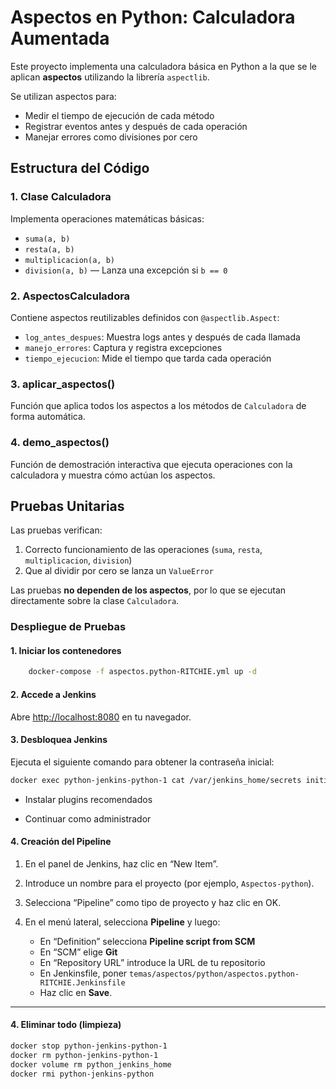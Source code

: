 # Aspectos en Python: Calculadora Aumentada

Este proyecto implementa una calculadora básica en Python a la que se le aplican **aspectos** utilizando la librería `aspectlib`.

Se utilizan aspectos para:
- Medir el tiempo de ejecución de cada método
- Registrar eventos antes y después de cada operación
- Manejar errores como divisiones por cero

## Estructura del Código

### 1. Clase Calculadora
Implementa operaciones matemáticas básicas:
- `suma(a, b)`
- `resta(a, b)`
- `multiplicacion(a, b)`
- `division(a, b)` — Lanza una excepción si `b == 0`

### 2. AspectosCalculadora
Contiene aspectos reutilizables definidos con `@aspectlib.Aspect`:
- `log_antes_despues`: Muestra logs antes y después de cada llamada
- `manejo_errores`: Captura y registra excepciones
- `tiempo_ejecucion`: Mide el tiempo que tarda cada operación

### 3. aplicar_aspectos()
Función que aplica todos los aspectos a los métodos de `Calculadora` de forma automática.

### 4. demo_aspectos()
Función de demostración interactiva que ejecuta operaciones con la calculadora y muestra cómo actúan los aspectos.

## Pruebas Unitarias

Las pruebas verifican:
1. Correcto funcionamiento de las operaciones (`suma`, `resta`, `multiplicacion`, `division`)
2. Que al dividir por cero se lanza un `ValueError`

Las pruebas **no dependen de los aspectos**, por lo que se ejecutan directamente sobre la clase `Calculadora`.

### Despliegue de Pruebas

#### 1. Iniciar los contenedores ####
```bash
    docker-compose -f aspectos.python-RITCHIE.yml up -d
```
#### 2. Accede a Jenkins

Abre [http://localhost:8080](http://localhost:8080) en tu navegador.

#### 3. Desbloquea Jenkins
Ejecuta el siguiente comando para obtener la contraseña inicial:

```bash
docker exec python-jenkins-python-1 cat /var/jenkins_home/secrets initialAdminPassword
```

- Instalar plugins recomendados

- Continuar como administrador

#### 4. Creación del Pipeline

1. En el panel de Jenkins, haz clic en “New Item”.
2. Introduce un nombre para el proyecto (por ejemplo, `Aspectos-python`).
3. Selecciona “Pipeline” como tipo de proyecto y haz clic en OK.
4. En el menú lateral, selecciona **Pipeline** y luego:

    - En “Definition” selecciona **Pipeline script from SCM**
    - En “SCM” elige **Git**
    - En “Repository URL” introduce la URL de tu repositorio
    - En Jenkinsfile, poner `temas/aspectos/python/aspectos.python-RITCHIE.Jenkinsfile`
    - Haz clic en **Save**.

---

 #### 4. Eliminar todo (limpieza)
```bash
docker stop python-jenkins-python-1
docker rm python-jenkins-python-1
docker volume rm python_jenkins_home
docker rmi python-jenkins-python
